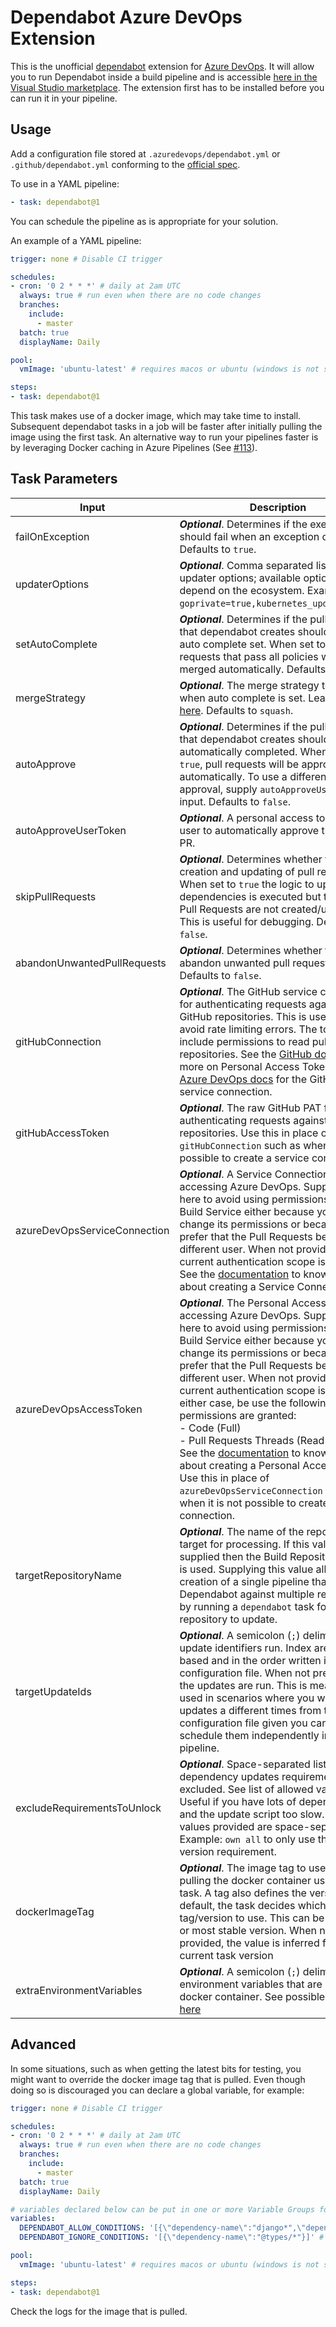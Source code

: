 # Dependabot Azure DevOps Extension

This is the unofficial [dependabot](https://github.com/Dependabot/dependabot-core) extension for [Azure DevOps](https://azure.microsoft.com/en-gb/services/devops/). It will allow you to run Dependabot inside a build pipeline and is accessible [here in the Visual Studio marketplace](https://marketplace.visualstudio.com/items?itemName=tingle-software.dependabot). The extension first has to be installed before you can run it in your pipeline.

## Usage

Add a configuration file stored at `.azuredevops/dependabot.yml` or `.github/dependabot.yml` conforming to the [official spec](https://docs.github.com/en/github/administering-a-repository/configuration-options-for-dependency-updates).

To use in a YAML pipeline:

```yaml
- task: dependabot@1
```

You can schedule the pipeline as is appropriate for your solution.

An example of a YAML pipeline:

```yaml
trigger: none # Disable CI trigger

schedules:
- cron: '0 2 * * *' # daily at 2am UTC
  always: true # run even when there are no code changes
  branches:
    include:
      - master
  batch: true
  displayName: Daily

pool:
  vmImage: 'ubuntu-latest' # requires macos or ubuntu (windows is not supported)

steps:
- task: dependabot@1
```

This task makes use of a docker image, which may take time to install. Subsequent dependabot tasks in a job will be faster after initially pulling the image using the first task. An alternative way to run your pipelines faster is by leveraging Docker caching in Azure Pipelines (See [#113](https://github.com/tinglesoftware/dependabot-azure-devops/issues/113#issuecomment-894771611)). 

## Task Parameters

|Input|Description|
|--|--|
|failOnException|**_Optional_**. Determines if the execution should fail when an exception occurs. Defaults to `true`.|
|updaterOptions|**_Optional_**. Comma separated list of updater options; available options depend on the ecosystem. Example: `goprivate=true,kubernetes_updates=true`.|
|setAutoComplete|**_Optional_**. Determines if the pull requests that dependabot creates should have auto complete set. When set to `true`, pull requests that pass all policies will be merged automatically. Defaults to `false`.|
|mergeStrategy|**_Optional_**. The merge strategy to use when auto complete is set. Learn more [here](https://learn.microsoft.com/en-us/rest/api/azure/devops/git/pull-requests/update?view=azure-devops-rest-6.0&tabs=HTTP#gitpullrequestmergestrategy). Defaults to `squash`.|
|autoApprove|**_Optional_**. Determines if the pull requests that dependabot creates should be automatically completed. When set to `true`, pull requests will be approved automatically. To use a different user for approval, supply `autoApproveUserToken` input. Defaults to `false`.|
|autoApproveUserToken|**_Optional_**. A personal access token for the user to automatically approve the created PR.|
|skipPullRequests|**_Optional_**. Determines whether to skip creation and updating of pull requests. When set to `true` the logic to update the dependencies is executed but the actual Pull Requests are not created/updated. This is useful for debugging. Defaults to `false`.|
|abandonUnwantedPullRequests|**_Optional_**. Determines whether to abandon unwanted pull requests. Defaults to `false`.|
|gitHubConnection|**_Optional_**. The GitHub service connection for authenticating requests against GitHub repositories. This is useful to avoid rate limiting errors. The token must include permissions to read public repositories. See the [GitHub docs](https://docs.github.com/en/free-pro-team@latest/github/authenticating-to-github/creating-a-personal-access-token) for more on Personal Access Tokens and [Azure DevOps docs](https://docs.microsoft.com/en-us/azure/devops/pipelines/library/service-endpoints?view=azure-devops&tabs=yaml#sep-github) for the GitHub service connection.|
|gitHubAccessToken|**_Optional_**. The raw GitHub PAT for authenticating requests against GitHub repositories. Use this in place of `gitHubConnection` such as when it is not possible to create a service connection.|
|azureDevOpsServiceConnection|**_Optional_**. A Service Connection to use for accessing Azure DevOps. Supply a value here to avoid using permissions for the Build Service either because you cannot change its permissions or because you prefer that the Pull Requests be done by a different user. When not provided, the current authentication scope is used.<br/>See the [documentation](https://learn.microsoft.com/en-us/azure/devops/pipelines/library/service-endpoints?view=azure-devops) to know more about creating a Service Connections|
|azureDevOpsAccessToken|**_Optional_**. The Personal Access Token for accessing Azure DevOps. Supply a value here to avoid using permissions for the Build Service either because you cannot change its permissions or because you prefer that the Pull Requests be done by a different user. When not provided, the current authentication scope is used. In either case, be use the following permissions are granted: <br/>-&nbsp;Code (Full)<br/>-&nbsp;Pull Requests Threads (Read & Write).<br/>See the [documentation](https://docs.microsoft.com/en-us/azure/devops/organizations/accounts/use-personal-access-tokens-to-authenticate?view=azure-devops&tabs=preview-page#create-a-pat) to know more about creating a Personal Access Token.<br/>Use this in place of `azureDevOpsServiceConnection` such as when it is not possible to create a service connection.|
|targetRepositoryName|**_Optional_**. The name of the repository to target for processing. If this value is not supplied then the Build Repository Name is used. Supplying this value allows creation of a single pipeline that runs Dependabot against multiple repositories by running a `dependabot` task for each repository to update.|
|targetUpdateIds|**_Optional_**. A semicolon (`;`) delimited list of update identifiers run. Index are zero-based and in the order written in the configuration file. When not present, all the updates are run. This is meant to be used in scenarios where you want to run updates a different times from the same configuration file given you cannot schedule them independently in the pipeline.|
|excludeRequirementsToUnlock|**_Optional_**. Space-separated list of dependency updates requirements to be excluded. See list of allowed values [here](https://github.com/dependabot/dependabot-core/issues/600#issuecomment-407808103). Useful if you have lots of dependencies and the update script too slow. The values provided are space-separated. Example: `own all` to only use the `none` version requirement.|
|dockerImageTag|**_Optional_**. The image tag to use when pulling the docker container used by the task. A tag also defines the version. By default, the task decides which tag/version to use. This can be the latest or most stable version. When not provided, the value is inferred from the current task version|
|extraEnvironmentVariables|**_Optional_**. A semicolon (`;`) delimited list of environment variables that are sent to the docker container. See possible use case [here](https://github.com/tinglesoftware/dependabot-azure-devops/issues/138)|

## Advanced

In some situations, such as when getting the latest bits for testing, you might want to override the docker image tag that is pulled. Even though doing so is discouraged you can declare a global variable, for example:

```yaml
trigger: none # Disable CI trigger

schedules:
- cron: '0 2 * * *' # daily at 2am UTC
  always: true # run even when there are no code changes
  branches:
    include:
      - master
  batch: true
  displayName: Daily

# variables declared below can be put in one or more Variable Groups for sharing across pipelines
variables:
  DEPENDABOT_ALLOW_CONDITIONS: '[{\"dependency-name\":"django*",\"dependency-type\":\"direct\"}]' # packages allowed to be updated
  DEPENDABOT_IGNORE_CONDITIONS: '[{\"dependency-name\":"@types/*"}]' # packages ignored to be updated

pool:
  vmImage: 'ubuntu-latest' # requires macos or ubuntu (windows is not supported)

steps:
- task: dependabot@1
```

Check the logs for the image that is pulled.

